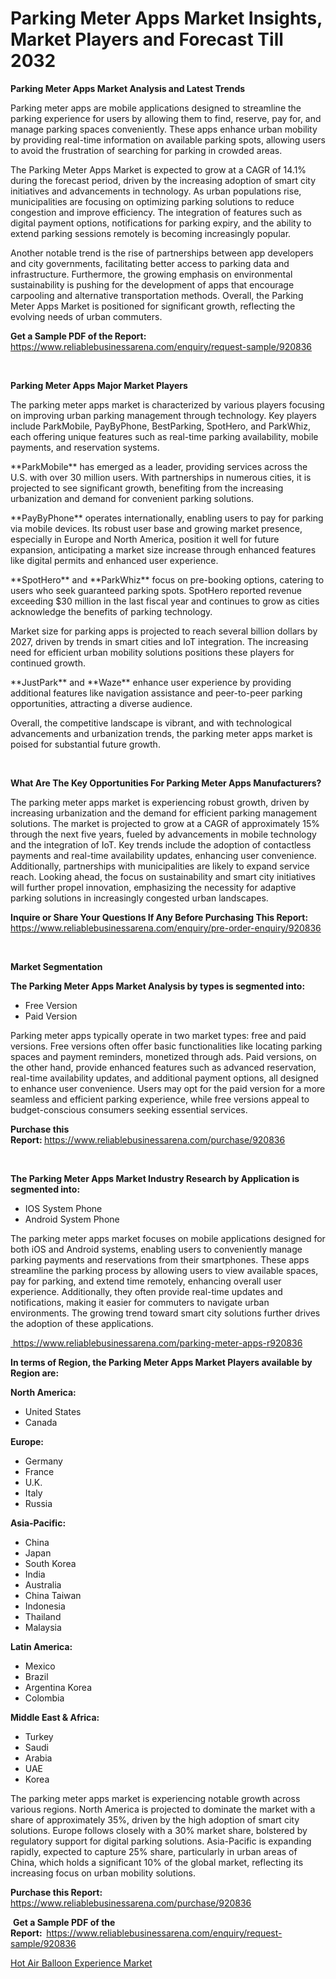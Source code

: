 <p><h1>Parking Meter Apps Market Insights, Market Players and Forecast Till 2032</h1></p><p><strong>Parking Meter Apps Market Analysis and Latest Trends</strong></p>
<p><p>Parking meter apps are mobile applications designed to streamline the parking experience for users by allowing them to find, reserve, pay for, and manage parking spaces conveniently. These apps enhance urban mobility by providing real-time information on available parking spots, allowing users to avoid the frustration of searching for parking in crowded areas. </p><p>The Parking Meter Apps Market is expected to grow at a CAGR of 14.1% during the forecast period, driven by the increasing adoption of smart city initiatives and advancements in technology. As urban populations rise, municipalities are focusing on optimizing parking solutions to reduce congestion and improve efficiency. The integration of features such as digital payment options, notifications for parking expiry, and the ability to extend parking sessions remotely is becoming increasingly popular.</p><p>Another notable trend is the rise of partnerships between app developers and city governments, facilitating better access to parking data and infrastructure. Furthermore, the growing emphasis on environmental sustainability is pushing for the development of apps that encourage carpooling and alternative transportation methods. Overall, the Parking Meter Apps Market is positioned for significant growth, reflecting the evolving needs of urban commuters.</p></p>
<p><strong>Get a Sample PDF of the Report:&nbsp;</strong> <a href="https://www.reliablebusinessarena.com/enquiry/request-sample/920836?utm_campaign=3173&utm_medium=2&utm_source=Github&utm_content=ia&utm_term=06032025&utm_id=parking-meter-apps">https://www.reliablebusinessarena.com/enquiry/request-sample/920836</a></p>
<p>&nbsp;</p>
<p><strong>Parking Meter Apps Major Market Players</strong></p>
<p><p>The parking meter apps market is characterized by various players focusing on improving urban parking management through technology. Key players include ParkMobile, PayByPhone, BestParking, SpotHero, and ParkWhiz, each offering unique features such as real-time parking availability, mobile payments, and reservation systems.</p><p>**ParkMobile** has emerged as a leader, providing services across the U.S. with over 30 million users. With partnerships in numerous cities, it is projected to see significant growth, benefiting from the increasing urbanization and demand for convenient parking solutions. </p><p>**PayByPhone** operates internationally, enabling users to pay for parking via mobile devices. Its robust user base and growing market presence, especially in Europe and North America, position it well for future expansion, anticipating a market size increase through enhanced features like digital permits and enhanced user experience.</p><p>**SpotHero** and **ParkWhiz** focus on pre-booking options, catering to users who seek guaranteed parking spots. SpotHero reported revenue exceeding $30 million in the last fiscal year and continues to grow as cities acknowledge the benefits of parking technology.</p><p>Market size for parking apps is projected to reach several billion dollars by 2027, driven by trends in smart cities and IoT integration. The increasing need for efficient urban mobility solutions positions these players for continued growth.</p><p>**JustPark** and **Waze** enhance user experience by providing additional features like navigation assistance and peer-to-peer parking opportunities, attracting a diverse audience.</p><p>Overall, the competitive landscape is vibrant, and with technological advancements and urbanization trends, the parking meter apps market is poised for substantial future growth.</p></p>
<p>&nbsp;</p>
<p><strong>What Are The Key Opportunities For Parking Meter Apps Manufacturers?</strong></p>
<p><p>The parking meter apps market is experiencing robust growth, driven by increasing urbanization and the demand for efficient parking management solutions. The market is projected to grow at a CAGR of approximately 15% through the next five years, fueled by advancements in mobile technology and the integration of IoT. Key trends include the adoption of contactless payments and real-time availability updates, enhancing user convenience. Additionally, partnerships with municipalities are likely to expand service reach. Looking ahead, the focus on sustainability and smart city initiatives will further propel innovation, emphasizing the necessity for adaptive parking solutions in increasingly congested urban landscapes.</p></p>
<p><strong>Inquire or Share Your Questions If Any Before Purchasing This Report:</strong> <a href="https://www.reliablebusinessarena.com/enquiry/pre-order-enquiry/920836?utm_campaign=3173&utm_medium=2&utm_source=Github&utm_content=ia&utm_term=06032025&utm_id=parking-meter-apps">https://www.reliablebusinessarena.com/enquiry/pre-order-enquiry/920836</a></p>
<p>&nbsp;</p>
<p><strong>Market Segmentation</strong></p>
<p><strong>The Parking Meter Apps Market Analysis by types is segmented into:</strong></p>
<p><ul><li>Free Version</li><li>Paid Version</li></ul></p>
<p><p>Parking meter apps typically operate in two market types: free and paid versions. Free versions often offer basic functionalities like locating parking spaces and payment reminders, monetized through ads. Paid versions, on the other hand, provide enhanced features such as advanced reservation, real-time availability updates, and additional payment options, all designed to enhance user convenience. Users may opt for the paid version for a more seamless and efficient parking experience, while free versions appeal to budget-conscious consumers seeking essential services.</p></p>
<p><strong>Purchase this Report:&nbsp;</strong><a href="https://www.reliablebusinessarena.com/purchase/920836?utm_campaign=3173&utm_medium=2&utm_source=Github&utm_content=ia&utm_term=06032025&utm_id=parking-meter-apps">https://www.reliablebusinessarena.com/purchase/920836</a></p>
<p>&nbsp;</p>
<p><strong>The Parking Meter Apps Market Industry Research by Application is segmented into:</strong></p>
<p><ul><li>IOS System Phone</li><li>Android System Phone</li></ul></p>
<p><p>The parking meter apps market focuses on mobile applications designed for both iOS and Android systems, enabling users to conveniently manage parking payments and reservations from their smartphones. These apps streamline the parking process by allowing users to view available spaces, pay for parking, and extend time remotely, enhancing overall user experience. Additionally, they often provide real-time updates and notifications, making it easier for commuters to navigate urban environments. The growing trend toward smart city solutions further drives the adoption of these applications.</p></p>
<p><a href="https://www.reliablebusinessarena.com/parking-meter-apps-r920836?utm_campaign=3173&utm_medium=2&utm_source=Github&utm_content=ia&utm_term=06032025&utm_id=parking-meter-apps">&nbsp;https://www.reliablebusinessarena.com/parking-meter-apps-r920836</a></p>
<p><strong>In terms of Region, the Parking Meter Apps Market Players available by Region are:</strong></p>
<p>
    <p> <strong> North America: </strong>
        <ul>
            <li>United States</li>
            <li>Canada</li>
        </ul>
        </p> 
    <p> <strong> Europe: </strong>
        <ul>
            <li>Germany</li>
            <li>France</li>
            <li>U.K.</li>
            <li>Italy</li>
            <li>Russia</li>
        </ul>
        </p> 
    <p> <strong> Asia-Pacific: </strong>
        <ul>
            <li>China</li>
            <li>Japan</li>
            <li>South Korea</li>
            <li>India</li>
            <li>Australia</li>
            <li>China Taiwan</li>
            <li>Indonesia</li>
            <li>Thailand</li>
            <li>Malaysia</li>
        </ul>
        </p> 
    <p> <strong> Latin America: </strong>
        <ul>
            <li>Mexico</li>
            <li>Brazil</li>
            <li>Argentina Korea</li>
            <li>Colombia</li>
        </ul>
        </p> 
    <p> <strong> Middle East & Africa: </strong>
        <ul>
            <li>Turkey</li>
            <li>Saudi</li>
            <li>Arabia</li>
            <li>UAE</li>
            <li>Korea</li>
        </ul>
    </p>
    </p>
<p><p>The parking meter apps market is experiencing notable growth across various regions. North America is projected to dominate the market with a share of approximately 35%, driven by the high adoption of smart city solutions. Europe follows closely with a 30% market share, bolstered by regulatory support for digital parking solutions. Asia-Pacific is expanding rapidly, expected to capture 25% share, particularly in urban areas of China, which holds a significant 10% of the global market, reflecting its increasing focus on urban mobility solutions.</p></p>
<p><strong>Purchase this Report: </strong><a href="https://www.reliablebusinessarena.com/purchase/920836?utm_campaign=3173&utm_medium=2&utm_source=Github&utm_content=ia&utm_term=06032025&utm_id=parking-meter-apps">https://www.reliablebusinessarena.com/purchase/920836</a></p>
<p>&nbsp;<strong>Get a Sample PDF of the Report:&nbsp;&nbsp;</strong><a href="https://www.reliablebusinessarena.com/enquiry/request-sample/920836?utm_campaign=3173&utm_medium=2&utm_source=Github&utm_content=ia&utm_term=06032025&utm_id=parking-meter-apps">https://www.reliablebusinessarena.com/enquiry/request-sample/920836</a></p>
<p><strong></strong></p>
<p><p><a href="https://github.com/saklpelzami95/Market-Research-Report-List-1/blob/main/hot-air-balloon-experience-market.md?utm_campaign=3173&utm_medium=2&utm_source=Github&utm_content=ia&utm_term=06032025&utm_id=parking-meter-apps">Hot Air Balloon Experience Market</a></p></p>